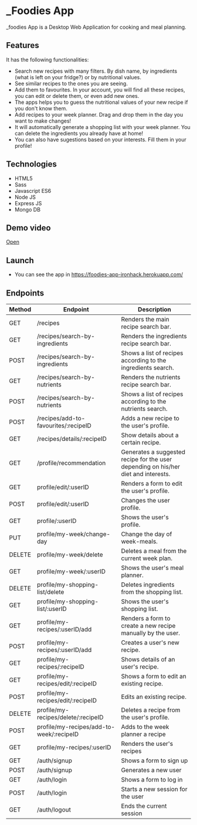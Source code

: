 # _Foodies App

_foodies App is a Desktop Web Application for cooking and meal planning.

## Features

It has the following functionalities: 
  - Search new recipes with many filters. By dish name, by ingredients (what is left on your fridge?) or by nutritional values.
  - See similar recipes to the ones you are seeing.
  - Add them to favourites. In your account, you will find all these recipes, you can edit or delete them, or even add new ones.
  - The apps helps you to guess the nutritional values of your new recipe if you don't know them. 
  - Add recipes to your week planner. Drag and drop them in the day you want to make changes!
  - It will automatically generate a shopping list with your week planner. You can delete the ingredients you already have at home!
  - You can also have sugestions based on your interests. Fill them in your profile!

## Technologies
  - HTML5
  - Sass
  - Javascript ES6
  - Node JS
  - Express JS
  - Mongo DB
  
## Demo video 
[Open](https://www.linkedin.com/posts/laura-del-toro-sosa_this-week-i-delivered-my-second-project-at-activity-6688063885766889472-w04G)
## Launch

- You can see the app in https://foodies-app-ironhack.herokuapp.com/

## Endpoints

| Method 	| Endpoint                                 	| Description                                                                        	|
|--------	|------------------------------------------	|------------------------------------------------------------------------------------	|
| GET    	| /recipes                                 	| Renders the main recipe search bar.                                                	|
| GET    	| /recipes/search-by-ingredients           	| Renders the ingredients recipe search bar.                                         	|
| POST   	| /recipes/search-by-ingredients           	| Shows a list of recipes according to the ingredients search.                       	|
| GET    	| /recipes/search-by-nutrients             	| Renders the nutrients recipe search bar.                                           	|
| POST   	| /recipes/search-by-nutrients             	| Shows a list of recipes according to the nutrients search.                         	|
| POST   	| /recipes/add-to-favourites/:recipeID     	| Adds a new recipe to the user's profile.                                           	|
| GET    	| /recipes/details/:recipeID               	| Show details about a certain recipe.                                               	|
| GET    	| /profile/recommendation                  	| Generates a suggested recipe for the user depending on his/her diet and interests. 	|
| GET    	| profile/edit/:userID                     	| Renders a form to edit the user's profile.                                         	|
| POST   	| profile/edit/:userID                     	| Changes the user profile.                                                          	|
| GET    	| profile/:userID                          	| Shows the user's profile.                                                          	|
| PUT    	| profile/my-week/change-day               	| Change the day of week-meals.                                                      	|
| DELETE 	| profile/my-week/delete                   	| Deletes a meal from the current week plan.                                         	|
| GET    	| profile/my-week/:userID                  	| Shows the user's meal planner.                                                     	|
| DELETE 	| profile/my-shopping-list/delete          	| Deletes ingredients from the shopping list.                                        	|
| GET    	| profile/my-shopping-list/:userID         	| Shows the user's shopping list.                                                    	|
| GET    	| profile/my-recipes/:userID/add           	| Renders a form to create a new recipe manually by the user.                        	|
| POST   	| profile/my-recipes/:userID/add           	| Creates a user's new recipe.                                                       	|
| GET    	| profile/my-recipes/:recipeID             	| Shows details of an user's recipe.                                                 	|
| GET    	| profile/my-recipes/edit/:recipeID        	| Shows a form to edit an existing recipe.                                           	|
| POST   	| profile/my-recipes/edit/:recipeID        	| Edits an existing recipe.                                                          	|
| DELETE 	| profile/my-recipes/delete/:recipeID      	| Deletes a recipe from the user's profile.                                          	|
| POST   	| profile/my-recipes/add-to-week/:recipeID 	| Adds to the week planner a recipe                                                  	|
| GET    	| profile/my-recipes/:userID               	| Renders the user's recipes                                                         	|
| GET    	| /auth/signup                             	| Shows a form to sign up                                                            	|
| POST   	| /auth/signup                             	| Generates a new user                                                               	|
| GET    	| /auth/login                              	| Shows a form to log in                                                             	|
| POST   	| /auth/login                              	| Starts a new session for the user                                                  	|
| GET    	| /auth/logout                             	| Ends the current session                                                           	|
